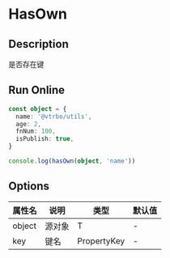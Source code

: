# HasOwn

## Description
是否存在键

## Run Online

<RunCode :dependency="`
function hasOwn<T>(object: T, key: PropertyKey): boolean {
  if (object === null)
    return false
  return Object.prototype.hasOwnProperty.call(object, key)
}`">

```ts
const object = {
  name: '@vtrbo/utils',
  age: 2,
  fnNum: 100,
  isPublish: true,
}

console.log(hasOwn(object, 'name'))
```

</RunCode>

## Options

<div class="utils-table">

| 属性名 | 说明 | 类型 | 默认值 |
| --- | --- | --- | --- |
| object | 源对象 | T | - |
| key | 键名 | PropertyKey | - |

</div>